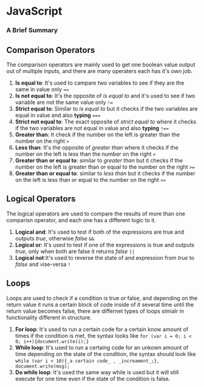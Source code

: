 # JavaScript
### A Brief Summary

## Comparison Operators

The comparison operators are mainly used to get one boolean value output out of multiple inputs, and there are many operaters each has it's own job.

1. **Is equal to**: It's used to campare two variables to see if they are the same in value only `==`
2. **Is not equal to**: It's the opposite of _is equal to_ and it's used to see if two variable are not the same value only `!=`
3. **Strict equal to**: Similar to _is equal to_ but it checks if the two variables are equal in value and also **typing** `===`
4. **Strict not equal to**: The exact opposite of _strict equal to_ where it checks if the two variables are not equal in value and also **typing** `!==`
5. **Greater than**: It check if the number on the left is greater than the number on the right `>`
6. **Less than**: It's the opposite of _greater than_ where it checks if the number on the left is less than the number on the right `<`
7. **Greater than or equal to**: similar to _greater than_ but it checks if the number on the left is greater than or equal to the number on the right `>=`
8. **Greater than or equal to**: similar to _less than_ but it checks if the number on the left is less than or equal to the number on the right `<=`

## Logical Operators

The logical operators are used to compare the results of more than one comparisn operator, and each one has a different logic to it.

1. **Logical and**: It's used to test if both of the expressions are true and outputs _true_, otherwise _false_ `&&`
2. **Logical or**: It's used to test if one of the expressions is true and outputs _true_, only when both are false it returns _false_ `||`
3. **Logical not**:It's used to reverse the state of and expression from _true_ to _false_ and vise-versa `!`

## Loops

Loops are used to check if a condition is true or false, and depending on the return value it runs a certain block of code inside of it several time until the return value becomes false, there are differnet types of loops simialr in functionality different in structure.

1. **For loop**: It's used to run a certain code for a certain know amount of times if the condition is met, the syntax looks like `for (var i = 0; i < 0; i++){document.write(i);}`
2. **While loop**: It's used to run a certaing code for an unkown amount of time depending on the state of the condition, the syntax should look like `while (var i < 10){_a certain code_ , _increament_;}, document.write(msg);`
3. **Do while loop**: It's used the same way while is used but it will still execute for one time even if the state of the condition is false.
